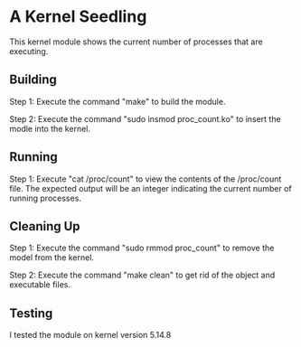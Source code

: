 # A Kernel Seedling

This kernel module shows the current number of processes that are executing.

## Building

Step 1: Execute the command "make" to build the module.

Step 2: Execute the command "sudo insmod proc_count.ko" to insert the modle into the kernel.

## Running

Step 1: Execute "cat /proc/count" to view the contents of the /proc/count file. The expected 
output will be an integer indicating the current number of running processes.

## Cleaning Up

Step 1: Execute the command "sudo rmmod proc_count" to remove the model from the kernel. 

Step 2: Execute the command "make clean" to get rid of the object and executable files.

## Testing

I tested the module on kernel version 5.14.8
